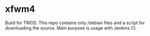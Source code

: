 # xfwm4
Build for TRIOS.
This repo contains only /debian files and a script for downloading the source. Main purpose is usage with Jenkins CI.
